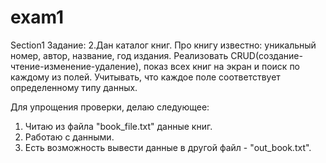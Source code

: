 # exam1
Section1
Задание:
2.Дан каталог книг. Про книгу  известно: уникальный номер, автор, название, год издания. Реализовать CRUD(создание-чтение-изменение-удаление), показ всех книг на экран и поиск по каждому из полей. Учитывать, что каждое поле соответствует определенному типу данных.

Для упрощения проверки, делаю следующее:
1. Читаю из файла "book_file.txt" данные книг.
2. Работаю с данными.
3. Есть возможность вывести данные в другой файл - "out_book.txt".
